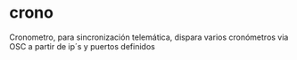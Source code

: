 # crono
Cronometro, para sincronización telemática, dispara varios cronómetros via OSC a partir de ip´s y puertos definidos
